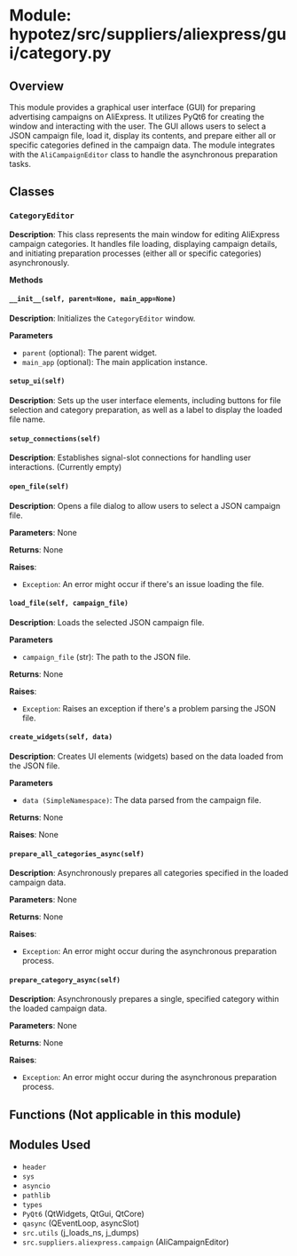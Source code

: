 # Module: hypotez/src/suppliers/aliexpress/gui/category.py

## Overview

This module provides a graphical user interface (GUI) for preparing advertising campaigns on AliExpress. It utilizes PyQt6 for creating the window and interacting with the user.  The GUI allows users to select a JSON campaign file, load it, display its contents, and prepare either all or specific categories defined in the campaign data. The module integrates with the `AliCampaignEditor` class to handle the asynchronous preparation tasks.


## Classes

### `CategoryEditor`

**Description**: This class represents the main window for editing AliExpress campaign categories. It handles file loading, displaying campaign details, and initiating preparation processes (either all or specific categories) asynchronously.

**Methods**

#### `__init__(self, parent=None, main_app=None)`

**Description**: Initializes the `CategoryEditor` window.

**Parameters**

- `parent` (optional): The parent widget.
- `main_app` (optional): The main application instance.

#### `setup_ui(self)`

**Description**: Sets up the user interface elements, including buttons for file selection and category preparation, as well as a label to display the loaded file name.

#### `setup_connections(self)`

**Description**: Establishes signal-slot connections for handling user interactions. (Currently empty)

#### `open_file(self)`

**Description**: Opens a file dialog to allow users to select a JSON campaign file.

**Parameters**: None

**Returns**: None

**Raises**:
- `Exception`: An error might occur if there's an issue loading the file.


#### `load_file(self, campaign_file)`

**Description**: Loads the selected JSON campaign file.

**Parameters**

- `campaign_file` (str): The path to the JSON file.

**Returns**: None

**Raises**:
- `Exception`: Raises an exception if there's a problem parsing the JSON file.


#### `create_widgets(self, data)`

**Description**: Creates UI elements (widgets) based on the data loaded from the JSON file.


**Parameters**

- `data (SimpleNamespace)`: The data parsed from the campaign file.


**Returns**: None


**Raises**: None



#### `prepare_all_categories_async(self)`

**Description**: Asynchronously prepares all categories specified in the loaded campaign data.

**Parameters**: None

**Returns**: None

**Raises**:
- `Exception`: An error might occur during the asynchronous preparation process.


#### `prepare_category_async(self)`

**Description**: Asynchronously prepares a single, specified category within the loaded campaign data.

**Parameters**: None

**Returns**: None

**Raises**:
- `Exception`: An error might occur during the asynchronous preparation process.


## Functions (Not applicable in this module)

## Modules Used

- `header`
- `sys`
- `asyncio`
- `pathlib`
- `types`
- `PyQt6` (QtWidgets, QtGui, QtCore)
- `qasync` (QEventLoop, asyncSlot)
- `src.utils` (j_loads_ns, j_dumps)
- `src.suppliers.aliexpress.campaign` (AliCampaignEditor)